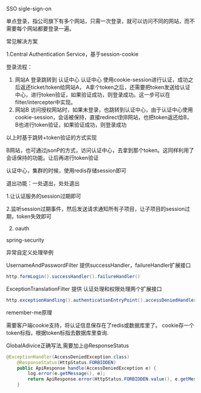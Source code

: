 SSO  sigle-sign-on

单点登录，指公司旗下有多个网站，只需一次登录，就可以访问不同的网站，而不需要每个网站都要登录一遍。

常见解决方案

1.Central Authentication Service，基于session-cookie

登录流程：

1. 网站A  登录跳转到 认证中心 认证中心 使用cookie-session进行认证，成功之后返还ticket/token给网站A， A拿个token之后，还需要把token发送给认证中心，进行token验证，如果验证成功，则登录成功。这一步可以在filter/intercepter中实现。
2. 网站B  访问授权网站时，如果未登录，也跳转到认证中心，由于认证中心使用cookie-session，会话被保持，直接redirect到B网站，也把token返还给B，B也进行token验证，如果验证成功，则登录成功

以上时基于跳转+token验证的方式实现

B网站，也可通过jsonP的方式，访问认证中心，去拿到那个token。这同样利用了会话保持的功能。让后再进行token验证

认证中心，集群的时候，使用redis存储session即可

退出功能：一处退出，处处退出

1.让认证服务的session过期即可

2.监听session过期事件，然后发送请求通知所有子项目，让子项目的session过期，token失效即可

2. oauth



spring-security

异常自定义处理举例

UsernameAndPasswordFilter 提供successHandler，failureHandler扩展接口

```java
http.formLogin().successHandler().failureHandler()
```

ExceptionTranslationFilter 提供 认证处理和权限处理两个扩展接口

```java
http.exceptionHandling().authenticationEntryPoint().accessDeniedHandler()
```



remember-me原理

需要客户端cookie支持，将认证信息保存在了redis或数据库里了。 cookie存一个token标指，根据token标指去数据库里查询.



GlobalAdivice正确写法,需要加上@ResponseStatus

```java
@ExceptionHandler(AccessDeniedException.class)
    @ResponseStatus(HttpStatus.FORBIDDEN)
    public ApiResponse handle(AccessDeniedException e) {
        log.error(e.getMessage(), e);
        return ApiResponse.error(HttpStatus.FORBIDDEN.value(), e.getMessage());
    }
```

